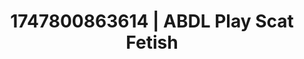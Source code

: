 ---
categories:
- Fantasy lover
- Femme domination
- Slow burn erotica
- Double penetration
- Smudged makeup
image: /assets/images/1747800863614.jpg
layout: post
seo:
  description: Featured content with exclusive ABDL Play, Scat Fetish. HD images available.
  keywords: ABDL Play, Scat Fetish
  og_image: /assets/images/1747800863614.jpg
  schema_type: VisualArtwork
tags:
- ABDL Play
- '#1747800863614'
- Scat Fetish
title: 1747800863614 | ABDL Play Scat Fetish
---